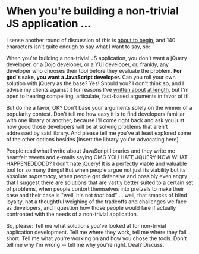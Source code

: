 # When you're building a non-trivial JS application ...

<p>I sense another round of discussion of this is <a href="http://twitter.com/slightlylate/status/52924409509445632">about to begin</a>, and 140 characters isn't quite enough to say what I want to say, so:</p>
<p>When you're building a non-trivial JS application, you don't want a jQuery developer, or a Dojo developer, or a YUI developer, or, frankly, any developer who chooses their tool before they evaluate the problem. <strong>For god's sake, you want a JavaScript developer.</strong> Can you roll your own solution with jQuery as the base? Yes! Should you? I don't think so, and I advise my clients against it for reasons I've <a href="http://blog.rebeccamurphey.com/on-rolling-your-own">written about</a> <a href="http://blog.rebeccamurphey.com/on-jquery-large-applications">at length</a>, but I'm open to hearing compelling, articulate, fact-based arguments in favor of it!</p>
<p>But do me a favor, OK? Don't base your arguments solely on the winner of a popularity contest. Don't tell me how easy it is to find developers familiar with one library or another, because I'll come right back and ask you just how good those developers will be at solving problems that aren't addressed by said library. And please tell me you've at least explored some of the other options besides [insert the library you're advocating here].&nbsp;</p>
<p>People read what I write about JavaScript libraries and they write me heartfelt tweets and e-mails saying OMG YOU HATE JQUERY NOW WHAT HAPPENEDDDDD? I don't hate jQuery! It is a perfectly viable and valuable tool for so many things! But when people argue not just its viability but its absolute <em>supremacy</em>, when people get defensive and possibly even angry that I suggest there are solutions that are vastly better suited to a certain set of problems, when people contort themselves into pretzels to make their case and their case is "well, it's not <em>that</em> bad" ... well, that smacks of blind loyalty, not a thoughtful weighing of the tradeoffs and challenges we face as developers, and I question how those people would fare if actually confronted with the needs of a non-trivial application.&nbsp;</p>
<p>So, please: Tell me what solutions you've looked at for non-trivial application development. Tell me where they work, tell me where they fall short. Tell me what you're working on and how you chose the tools. Don't tell me why I'm wrong -- tell me why you're right. Deal? Discuss.</p>